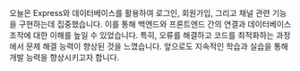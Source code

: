 오늘은 Express와 데이터베이스를 활용하여 로그인, 회원가입, 그리고 채널 관련 기능을 구현하는데 집중했습니다. 이를 통해 백엔드와 프론트엔드 간의 연결과 데이터베이스 조작에 대한 이해를 높일 수 있었습니다. 특히, 오류를 해결하고 코드를 최적화하는 과정에서 문제 해결 능력이 향상된 것을 느꼈습니다. 앞으로도 지속적인 학습과 실습을 통해 개발 능력을 향상시키고자 합니다.
